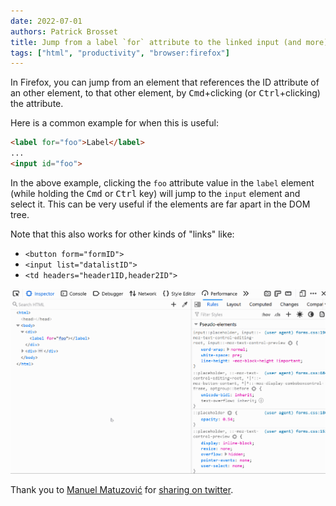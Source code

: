 ```yaml
---
date: 2022-07-01
authors: Patrick Brosset
title: Jump from a label `for` attribute to the linked input (and more)
tags: ["html", "productivity", "browser:firefox"]
---
```


In Firefox, you can jump from an element that references the ID attribute of an other element, to that other element, by <kbd>Cmd</kbd>+clicking (or <kbd>Ctrl</kbd>+clicking) the attribute.

Here is a common example for when this is useful:

```html
<label for="foo">Label</label>
...
<input id="foo">
```

In the above example, clicking the `foo` attribute value in the `label` element (while holding the <kbd>Cmd</kbd> or <kbd>Ctrl</kbd> key) will jump to the `input` element and select it. This can be very useful if the elements are far apart in the DOM tree.

Note that this also works for other kinds of "links" like:

* `<button form="formID">`
* `<input list="datalistID">`
* `<td headers="header1ID,header2ID">`

![Animation showing the Firefox DevTools Inspector panel, the mouse clicks the for attribute of a label element and the selection jumps to the related input element.](../../assets/img/jump-to-referenced-elements.gif)

Thank you to [Manuel Matuzović](https://twitter.com/mmatuzo) for [sharing on twitter](https://twitter.com/mmatuzo/status/1542768792836636672).
